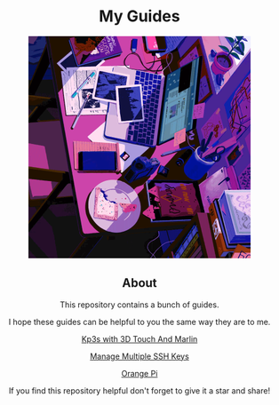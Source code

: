 <h1 align="center">My Guides</h1>

<div align="center">
    <img src="/assets/desk.gif" alt="desk" width="400"/>
</div>

<h2 align="center">About</h2>

<p align="center">This repository contains a bunch of guides.</p>

<p align="center">I hope these guides can be helpful to you the same way they are to me.</p>

<div align="center">
    
<a href="https://github.com/fishsticksnom/kp3s_3d_touch_guide">Kp3s with 3D Touch And Marlin</a>

<a href="/ssh_keys/">Manage Multiple SSH Keys</a>  

<a href="/orange_pi/">Orange Pi </a>

    

</div>

<p align="center">If you find this repository helpful don't forget to give it a star and share!</p>
